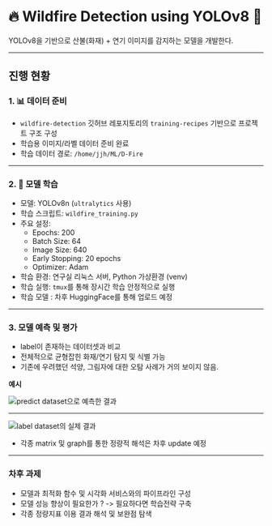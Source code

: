 # 🔥 Wildfire Detection using YOLOv8 🚒

YOLOv8을 기반으로 산불(화재) + 연기 이미지를 감지하는 모델을 개발한다.

---

## 진행 현황

### 1. 📊 데이터 준비
- `wildfire-detection` 깃허브 레포지토리의 `training-recipes` 기반으로 프로젝트 구조 구성
- 학습용 이미지/라벨 데이터 준비 완료
- 학습 데이터 경로: `/home/jjh/ML/D-Fire`

---

### 2. 📝 모델 학습
- 모델: YOLOv8n (`ultralytics` 사용)
- 학습 스크립트: `wildfire_training.py`
- 주요 설정:
  - Epochs: 200
  - Batch Size: 64
  - Image Size: 640
  - Early Stopping: 20 epochs
  - Optimizer: Adam
- 학습 환경: 연구실 리눅스 서버, Python 가상환경 (venv)
- 학습 실행: `tmux`를 통해 장시간 학습 안정적으로 실행
- 학습 모델 : 차후 HuggingFace를 통해 업로드 예정

---


### 3. 모델 예측 및 평가
- label이 존재하는 데이터셋과 비교
- 전체적으로 균형잡힌 화재/연기 탐지 및 식별 가능
- 기존에 우려했던 석양, 그림자에 대한 오탐 사례가 거의 보이지 않음.

**예시**

![predict dataset으로 예측한 결과](/pic/val_batch0_pred.jpg/)

---

![label dataset의 실제 결과](/pic/val_batch0_labels.jpg/)

- 각종 matrix 및 graph를 통한 정량적 해석은 차후 update 예정

---


### 차후 과제

- 모델과 최적화 함수 및 시각화 서비스와의 파이프라인 구성
- 모델 성능 향상이 필요한가 ? -> 필요하다면 학습전략 구축
- 각종 정량지표 이용 결과 해석 및 보완점 탐색


